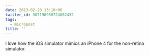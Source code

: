 ```yaml
---
date: 2013-02-28 13:10:06
twitter_id: 307190958724882432
tags:
  - micropost
title: ''
---
```


I love how the iOS simulator mimics an iPhone 4 for the non-retina simulator.
